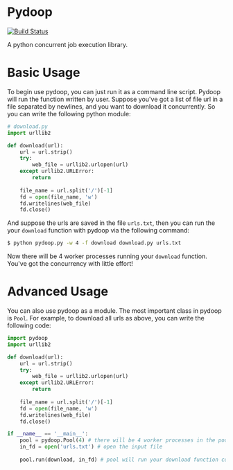 Pydoop
======

[![Build Status](https://travis-ci.org/airekans/Pydoop.png?branch=master)](https://travis-ci.org/airekans/Pydoop)

A python concurrent job execution library.

Basic Usage
======

To begin use pydoop, you can just run it as a command line script. Pydoop will run the function written by user.
Suppose you've got a list of file url in a file separated by newlines, and you want to download it concurrently.
So you can write the following python module:

```python
# download.py
import urllib2

def download(url):
    url = url.strip()
    try:
        web_file = urllib2.urlopen(url)
    except urllib2.URLError:
        return
    
    file_name = url.split('/')[-1]
    fd = open(file_name, 'w')
    fd.writelines(web_file)
    fd.close()
```

And suppose the urls are saved in the file `urls.txt`, then you can run the your `download` function with pydoop via the following command:

```bash
$ python pydoop.py -w 4 -f download download.py urls.txt
```

Now there will be 4 worker processes running your `download` function. You've got the concurrency with little effort!

Advanced Usage
======

You can also use pydoop as a module. The most important class in pydoop is `Pool`. For example, to download all urls as above, you can write the following code:

```python
import pydoop
import urllib2

def download(url):
    url = url.strip()
    try:
        web_file = urllib2.urlopen(url)
    except urllib2.URLError:
        return
    
    file_name = url.split('/')[-1]
    fd = open(file_name, 'w')
    fd.writelines(web_file)
    fd.close()

if __name__ == '__main__':
    pool = pydoop.Pool(4) # there will be 4 worker processes in the pool
    in_fd = open('urls.txt') # open the input file
    
    pool.run(download, in_fd) # pool will run your download function concurrently.
```
